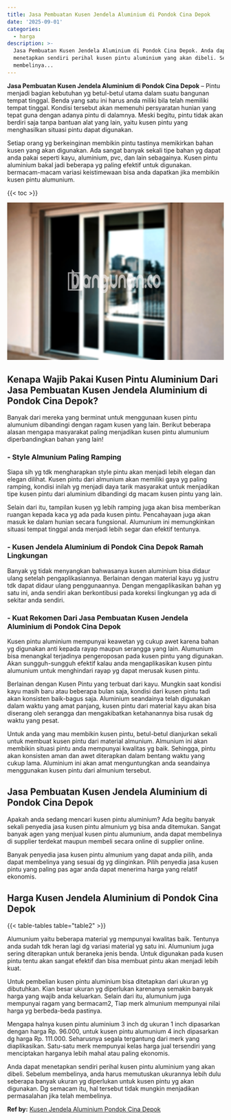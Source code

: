 ```yaml
---
title: Jasa Pembuatan Kusen Jendela Aluminium di Pondok Cina Depok
date: '2025-09-01'
categories:
  - harga
description: >-
  Jasa Pembuatan Kusen Jendela Aluminium di Pondok Cina Depok. Anda dapat
  menetapkan sendiri perihal kusen pintu aluminium yang akan dibeli. Sebelum
  membelinya...
---
```


**Jasa Pembuatan Kusen Jendela Aluminium di Pondok Cina Depok** – Pintu menjadi bagian kebutuhan yg betul-betul utama dalam suatu bangunan tempat tinggal. Benda yang satu ini harus anda miliki bila telah memiliki tempat tinggal. Kondisi tersebut akan memenuhi persyaratan hunian yang tepat guna dengan adanya pintu di dalamnya. Meski begitu, pintu tidak akan berdiri saja tanpa bantuan alat yang lain, yaitu kusen pintu yang menghasilkan situasi pintu dapat digunakan.

Setiap orang yg berkeinginan membikin pintu tastinya memikirkan bahan kusen yang akan digunakan. Ada sangat banyak sekali tipe bahan yg dapat anda pakai seperti kayu, aluminium, pvc, dan lain sebagainya. Kusen pintu aluminium bakal jadi beberapa yg paling efektif untuk digunakan. bermacam-macam variasi keistimewaan bisa anda dapatkan jika membikin kusen pintu alumunium.

{{< toc >}}

![Jasa Pembuatan Kusen Jendela Aluminium di Pondok Cina Depok](/images/harga-kusen-jendela-alumunium-18.png)

## Kenapa Wajib Pakai Kusen Pintu Aluminium Dari Jasa Pembuatan Kusen Jendela Aluminium di Pondok Cina Depok?

Banyak dari mereka yang berminat untuk menggunaan kusen pintu alumunium dibandingi dengan ragam kusen yang lain. Berikut beberapa alasan mengapa masyarakat paling menjadikan kusen pintu alumunium diperbandingkan bahan yang lain!

### \- Style Almunium Paling Ramping

Siapa sih yg tdk mengharapkan style pintu akan menjadi lebih elegan dan elegan dilihat. Kusen pintu dari almunium akan memiliki gaya yg paling ramping, kondisi inilah yg menjadi daya tarik masyarakat untuk menjadikan tipe kusen pintu dari aluminium dibandingi dg macam kusen pintu yang lain.

Selain dari itu, tampilan kusen yg lebih ramping juga akan bisa memberikan ruangan kepada kaca yg ada pada kusen pintu. Pencahayaan juga akan masuk ke dalam hunian secara fungsional. Alumunium ini memungkinkan situasi tempat tinggal anda menjadi lebih segar dan efektif tentunya.

### \- Kusen Jendela Aluminium di Pondok Cina Depok Ramah Lingkungan

Banyak yg tidak menyangkan bahwasanya kusen aluminium bisa didaur ulang setelah pengaplikasiannya. Berlainan dengan material kayu yg justru tdk dapat didaur ulang penggunaannya. Dengan mengaplikasikan bahan yg satu ini, anda sendiri akan berkontibusi pada koreksi lingkungan yg ada di sekitar anda sendiri.

### \- Kuat Rekomen Dari Jasa Pembuatan Kusen Jendela Aluminium di Pondok Cina Depok

Kusen pintu aluminium mempunyai keawetan yg cukup awet karena bahan yg digunakan anti kepada rayap maupun serangga yang lain. Alumunium bisa menangkal terjadinya pengeroposan pada kusen pintu yang digunakan. Akan sungguh-sungguh efektif kalau anda mengaplikasikan kusen pintu alumunium untuk menghindari rayap yg dapat merusak kusen pintu.

Berlainan dengan Kusen Pintu yang terbuat dari kayu. Mungkin saat kondisi kayu masih baru atau beberapa bulan saja, kondisi dari kusen pintu tadi akan konsisten baik-bagus saja. Aluminium seandainya telah digunakan dalam waktu yang amat panjang, kusen pintu dari material kayu akan bisa diserang oleh serangga dan mengakibatkan ketahanannya bisa rusak dg waktu yang pesat.

Untuk anda yang mau membikin kusen pintu, betul-betul dianjurkan sekali untuk membuat kusen pintu dari material almunium. Almunium ini akan membikin situasi pintu anda mempunyai kwalitas yg baik. Sehingga, pintu akan konsisten aman dan awet diterapkan dalam bentang waktu yang cukup lama. Aluminium ini akan amat menguntungkan anda seandainya menggunakan kusen pintu dari almunium tersebut.

## Jasa Pembuatan Kusen Jendela Aluminium di Pondok Cina Depok

Apakah anda sedang mencari kusen pintu aluminium? Ada begitu banyak sekali penyedia jasa kusen pintu almunium yg bisa anda ditemukan. Sangat banyak agen yang menjual kusen pintu alumunium, anda dapat membelinya di supplier terdekat maupun membeli secara online di supplier online.

Banyak penyedia jasa kusen pintu almunium yang dapat anda pilih, anda dapat membelinya yang sesuai dg yg diinginkan. Pilih penyedia jasa kusen pintu yang paling pas agar anda dapat menerima harga yang relatif ekonomis.

## Harga Kusen Jendela Aluminium di Pondok Cina Depok

{{< table-tables table="table2" >}}

Alumunium yaitu beberapa material yg mempunyai kwalitas baik. Tentunya anda sudah tdk heran lagi dg variasi material yg satu ini. Alumunium juga sering diterapkan untuk beraneka jenis benda. Untuk digunakan pada kusen pintu tentu akan sangat efektif dan bisa membuat pintu akan menjadi lebih kuat.

Untuk pembelian kusen pintu aluminium bisa ditetapkan dari ukuran yg dibutuhkan. Kian besar ukuran yg diperlukan karenanya semakin banyak harga yang wajib anda keluarkan. Selain dari itu, alumunium juga mempunyai ragam yang bermacam2, Tiap merk almunium mempunyai nilai harga yg berbeda-beda pastinya.

Mengapa halnya kusen pintu aluminium 3 inch dg ukuran 1 inch dipasarkan dengan harga Rp. 96.000, untuk kusen pintu alumunium 4 inch dipasarkan dg harga Rp. 111.000. Seharusnya segala tergantung dari merk yang diaplikasikan. Satu-satu merk mempunyai kelas harga jual tersendiri yang menciptakan harganya lebih mahal atau paling ekonomis.

Anda dapat menetapkan sendiri perihal kusen pintu aluminium yang akan dibeli. Sebelum membelinya, anda harus memutuskan ukurannya lebih dulu seberapa banyak ukuran yg diperlukan untuk kusen pintu yg akan digunakan. Dg semacam itu, hal tersebut tidak mungkin menjadikan permasalahan jika telah membelinya.

**Ref by:** [Kusen Jendela Aluminium Pondok Cina Depok](https://id.wikipedia.org/wiki/Kusen)
